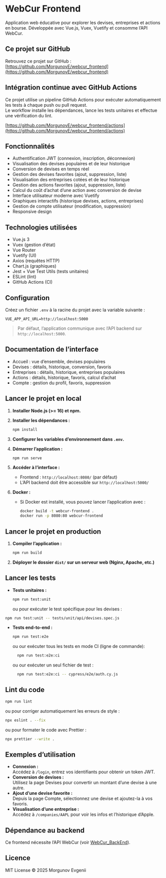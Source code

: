 # WebCur Frontend

Application web éducative pour explorer les devises, entreprises et actions en bourse. Développée avec Vue.js, Vuex, Vuetify et consomme l’API WebCur.

## Ce projet sur GitHub

Retrouvez ce projet sur GitHub :  
[https://github.com/MorgunovE/webcur_frontend](https://github.com/MorgunovE/webcur_frontend)

## Intégration continue avec GitHub Actions

Ce projet utilise un pipeline GitHub Actions pour exécuter automatiquement les tests à chaque push ou pull request.  
Le workflow installe les dépendances, lance les tests unitaires et effectue une vérification du lint.

[https://github.com/MorgunovE/webcur_frontend/actions](https://github.com/MorgunovE/webcur_frontend/actions)

## Fonctionnalités

- Authentification JWT (connexion, inscription, déconnexion)
- Visualisation des devises populaires et de leur historique
- Conversion de devises en temps réel
- Gestion des devises favorites (ajout, suppression, liste)
- Visualisation des entreprises cotées et de leur historique
- Gestion des actions favorites (ajout, suppression, liste)
- Calcul du coût d’achat d’une action avec conversion de devise
- Interface utilisateur moderne avec Vuetify
- Graphiques interactifs (historique devises, actions, entreprises)
- Gestion de compte utilisateur (modification, suppression)
- Responsive design

## Technologies utilisées

- Vue.js 3
- Vuex (gestion d’état)
- Vue Router
- Vuetify (UI)
- Axios (requêtes HTTP)
- Chart.js (graphiques)
- Jest + Vue Test Utils (tests unitaires)
- ESLint (lint)
- GitHub Actions (CI)

## Configuration

Créez un fichier `.env` à la racine du projet avec la variable suivante :

```
VUE_APP_API_URL=http://localhost:5000
```

> Par défaut, l’application communique avec l’API backend sur `http://localhost:5000`.

## Documentation de l’interface

- Accueil : vue d’ensemble, devises populaires
- Devises : détails, historique, conversion, favoris
- Entreprises : détails, historique, entreprises populaires
- Actions : détails, historique, favoris, calcul d’achat
- Compte : gestion du profil, favoris, suppression

## Lancer le projet en local

1. **Installer Node.js (>= 16) et npm.**
2. **Installer les dépendances :**
   ```sh
   npm install
   ```
3. **Configurer les variables d’environnement dans `.env`.**
4. **Démarrer l’application :**
   ```sh
   npm run serve
   ```
5. **Accéder à l’interface :**
   - Frontend : `http://localhost:8080/` (par défaut)
   - L’API backend doit être accessible sur `http://localhost:5000/`

6. **Docker :**
   - Si Docker est installé, vous pouvez lancer l’application avec :
     ```sh
     docker build -t webcur-frontend .
     docker run -p 8080:80 webcur-frontend
     ```
     
## Lancer le projet en production

1. **Compiler l’application :**
   ```sh
   npm run build
   ```
2. **Déployer le dossier `dist/` sur un serveur web (Nginx, Apache, etc.)**

## Lancer les tests

- **Tests unitaires :**
  ```sh
  npm run test:unit
  ```
  ou pour exécuter le test spécifique pour les devises :

```bash
npm run test:unit -- tests/unit/api/devises.spec.js
```
  

- **Tests end-to-end :**
  ```sh
  npm run test:e2e
  ```
  ou our exécuter tous les tests en mode CI (ligne de commande):
    ```sh
      npm run test:e2e:ci
    ```
  ou our exécuter un seul fichier de test :
    ```sh
      npm run test:e2e:ci -- cypress/e2e/auth.cy.js
    ```

## Lint du code

```sh
npm run lint
```

ou pour corriger automatiquement les erreurs de style :

```sh
npx eslint . --fix
```

ou pour formater le code avec Prettier :

```sh
npx prettier --write .
```

## Exemples d’utilisation

- **Connexion :**  
  Accédez à `/login`, entrez vos identifiants pour obtenir un token JWT.
- **Conversion de devises :**  
  Utilisez la page Devises pour convertir un montant d’une devise à une autre.
- **Ajout d’une devise favorite :**  
  Depuis la page Compte, sélectionnez une devise et ajoutez-la à vos favoris.
- **Visualisation d’une entreprise :**  
  Accédez à `/companies/AAPL` pour voir les infos et l’historique d’Apple.

## Dépendance au backend

Ce frontend nécessite l’API WebCur (voir [WebCur_BackEnd](https://github.com/MorgunovE/WebCur_BackEnd)).

## Licence

MIT License © 2025 Morgunov Evgenii
